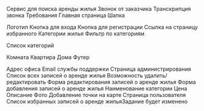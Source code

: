 Сервис для поиска аренды жилья
Звонок от заказчика
Транскрипция звонка
Требования
Главная страница
Шапка

Логотип
Кнопка для входа
Кнопка для регистрации
Ссылка на страницу избранного
Категории жилья
Фильтр по категориям

Список категорий

Комната
Квартира
Дома
Футер

Адрес офиса
Email службы поддержки
Страница администрирования
Список всех записей о аренде жилья
Возможность удалить/редактировать
Форма редактирования записей о аренде жилья
Форма добавления записей о аренде жилья
Наименование категории
Цена
Описание
Фото
Добавление точки на карте
Страница пользователя
Список избранных записей о аренде жильяЗадание будет изменено
